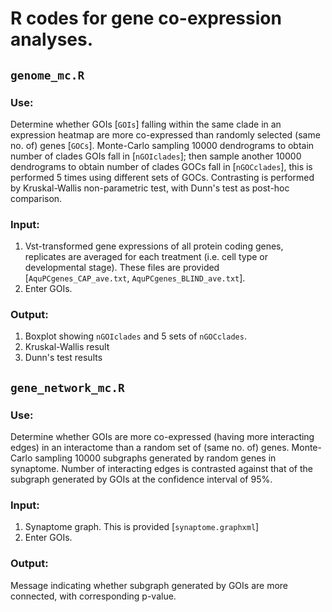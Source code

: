 # R codes for gene co-expression analyses.

## `genome_mc.R`

### Use:
Determine whether GOIs [`GOIs`] falling within the same clade in an expression heatmap are more co-expressed than randomly selected (same no. of) genes [`GOCs`].
Monte-Carlo sampling 10000 dendrograms to obtain number of clades GOIs fall in [`nGOIclades`]; then sample another 10000 dendrograms to obtain number of clades GOCs fall in [`nGOCclades`], this is performed 5 times using different sets of GOCs. Contrasting is performed by Kruskal-Wallis non-parametric test, with Dunn's test as post-hoc comparison.

### Input:
1. Vst-transformed gene expressions of all protein coding genes, replicates are averaged for each treatment (i.e. cell type or developmental stage). These files are provided [`AquPCgenes_CAP_ave.txt`, `AquPCgenes_BLIND_ave.txt`].
2. Enter GOIs.

### Output:
1. Boxplot showing `nGOIclades` and 5 sets of `nGOCclades`.
2. Kruskal-Wallis result 
3. Dunn's test results 


## `gene_network_mc.R`

### Use:
Determine whether GOIs are more co-expressed (having more interacting edges) in an interactome than a random set of (same no. of) genes. 
Monte-Carlo sampling 10000 subgraphs generated by random genes in synaptome.
Number of interacting edges is contrasted against that of the subgraph generated by GOIs at the confidence interval of 95%.

### Input:
1. Synaptome graph. This is provided [`synaptome.graphxml`]
2. Enter GOIs.

### Output:
Message indicating whether subgraph generated by GOIs are more connected, with corresponding p-value.
